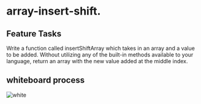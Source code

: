 # array-insert-shift.

## Feature Tasks

Write a function called insertShiftArray which takes in an array and a value to be added. Without utilizing any of the built-in methods available to your language, return an array with the new value added at the middle index.

## whiteboard process 

![white](https://lh3.googleusercontent.com/cL-59BdqXa3k1WAAVRCBuTsMIFFjDDaBIvos2l1vwdbHJliN0pv_XYpxMerctx2Sw-MhihSfr1g4PHxga12ZFHXCtJsACLBxVLtKMwxCqa5e8_LlSqfNyp2FUW9_JyVArJc8NodSVnmZ5ycEv-ew9gxyBNsSUWQKHM5ZXBmXv7UdGtNto-XR-VH-oxqWeZB4b0R-R4plYiUilK-ZXlXNguN0JbEG1iu5o_YAHSfYUZw08rm4-XidEbQS2XltsLQv_inwh1LMSCvlMgSoYJ2xkHNQORdRHWTMRk_248GJ_cj23lUBqD942knGAtzNNpx5nWExnUw8tNUqiD1hbdXSXR0RSvSH10l7QeJlZPvWqUJpjTPLWXw6MoBodBwTBoRP0h-50qjl1WtWNadGPpo6oBCTfwQEqIk5zwgaeDieVXCPSg5FsCtgxNYvlAVM90QHL63QRQkpo5qozZM_nPf3ORNC8oyDXHy4KW9nOtrTLVWP1Z8vo3lxl8M0MnkBDO-bFFbjMl48ehNZ6Ty12LU5uh7gAVZwMJE28SkpSywcJiel-f5ediZttUgGsCUZlc4-MzmVr5nfRQ1H_mmh2BbN6KwCJznQoOqTVFXYU3ZpxSObOPnAhQZsD2gJvvWRNaeVv9k0oUrbwYfP09APCktL1QkyEvmOZVDl6gEIEfdTovAIA3-ptRKpKdQ0soU5NDQMr1b5ZbH7CNewk_I9Uns72GBG=w1440-h943-no?authuser=0)